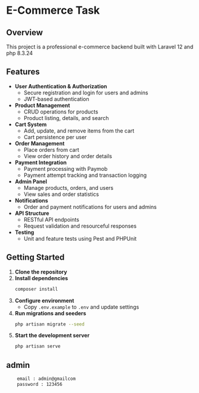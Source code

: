 
# E-Commerce Task

## Overview
This project is a professional e-commerce backend built with Laravel 12 and php 8.3.24

## Features
- **User Authentication & Authorization**
	- Secure registration and login for users and admins
	- JWT-based authentication
- **Product Management**
	- CRUD operations for products
	- Product listing, details, and search
- **Cart System**
	- Add, update, and remove items from the cart
	- Cart persistence per user
- **Order Management**
	- Place orders from cart
	- View order history and order details
- **Payment Integration**
	- Payment processing with Paymob
	- Payment attempt tracking and transaction logging
- **Admin Panel**
	- Manage products, orders, and users
	- View sales and order statistics
- **Notifications**
	- Order and payment notifications for users and admins
- **API Structure**
	- RESTful API endpoints
	- Request validation and resourceful responses
- **Testing**
	- Unit and feature tests using Pest and PHPUnit


## Getting Started
1. **Clone the repository**
2. **Install dependencies**
	 ```bash
	 composer install
	 ```
3. **Configure environment**
	 - Copy `.env.example` to `.env` and update settings
4. **Run migrations and seeders**
	 ```bash
	 php artisan migrate --seed
	 ```
5. **Start the development server**
	 ```bash
	 php artisan serve
	 ```

## admin 
 ```bash
     email : admin@gmailcom
     password : 123456
 ```

